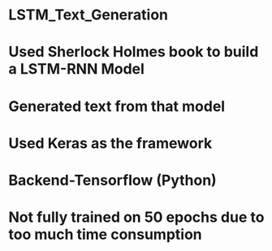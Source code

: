 # LSTM_Text_Generation

 # Used Sherlock Holmes book to build a LSTM-RNN Model
 # Generated text from that model
 # Used Keras as the framework 
 # Backend-Tensorflow (Python)
 # Not fully trained on 50 epochs due to too much time consumption 
